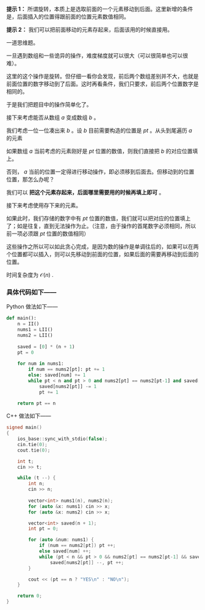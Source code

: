 **提示 1：** 所谓旋转，本质上是选取前面的一个元素移动到后面。这里新增的条件是，后面插入的位置得跟前面的位置元素数值相同。

**提示 2：** 我们可以把前面移动的元素存起来，后面该用的时候直接用。

一道思维题。

一旦遇到数组和一些诡异的操作，难度梯度就可以很大（可以很简单也可以很难）。

这里的这个操作是旋转。但仔细一看你会发现，前后两个数组差别并不大，也就是前面位置的数字移动到了后面。这时再看条件，我们只要求，前后两个位置数字是相同的。

于是我们把题目中的操作简单化了。

接下来考虑能否从数组 $a$ 变成数组 $b$ 。

我们考虑一位一位凑出来 $b$ 。设 $b$ 目前需要构造的位置是 $pt$ 。从头到尾遍历 $a$ 的元素

如果数组 $a$ 当前考虑的元素刚好是 $pt$ 位置的数值，则我们直接把 $b$ 的对应位置填上。

否则， $a$ 当前的位置一定得进行移动操作，即必须移到后面去。但移动到的位置位置，那怎么办呢？

我们可以 **把这个元素存起来，后面哪里需要用的时候再填上即可** 。

接下来考虑使用存下来的元素。

如果此时，我们存储的数字中有 $pt$ 位置的数值，我们就可以把对应的位置填上了；如是往复，直到无法操作为止。（注意，由于操作的首尾数字必须相同，所以前一项必须跟 $pt$ 位置的数值相同）

这些操作之所以可以如此贪心完成，是因为数的操作是单调往后的，如果可以在两个位置都可以插入，则可以先移动到前面的位置，如果后面的需要再移动到后面的位置。

时间复杂度为 $\mathcal{O}(n)$ .

### 具体代码如下——

Python 做法如下——

```Python []
def main():
    n = II()
    nums1 = LII()
    nums2 = LII()
    
    saved = [0] * (n + 1)
    pt = 0
    
    for num in nums1:
        if num == nums2[pt]: pt += 1
        else: saved[num] += 1
        while pt < n and pt > 0 and nums2[pt] == nums2[pt-1] and saved[nums2[pt]]:
            saved[nums2[pt]] -= 1
            pt += 1
    
    return pt == n
```

C++ 做法如下——

```cpp []
signed main()
{
    ios_base::sync_with_stdio(false);
    cin.tie(0);
    cout.tie(0);

    int t;
    cin >> t;

    while (t --) {
        int n;
        cin >> n;
        
        vector<int> nums1(n), nums2(n);
        for (auto &x: nums1) cin >> x;
        for (auto &x: nums2) cin >> x;

        vector<int> saved(n + 1);
        int pt = 0;

        for (auto &num: nums1) {
            if (num == nums2[pt]) pt ++;
            else saved[num] ++;
            while (pt < n && pt > 0 && nums2[pt] == nums2[pt-1] && saved[nums2[pt]])
                saved[nums2[pt]] --, pt ++;
        }

        cout << (pt == n ? "YES\n" : "NO\n");
    }

    return 0;
}
```